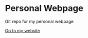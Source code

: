 # Personal Webpage

Git repo for my personal webpage

[Go to my website](http://madsbuch.github.io/)

